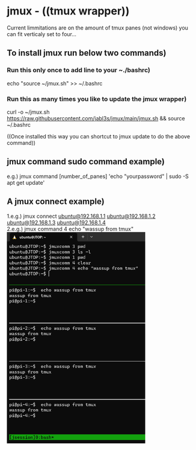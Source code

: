# jmux - ((tmux wrapper)) 
Current limmitations are on the amount of tmux panes (not windows) you can fit verticaly set to four...  

## To install jmux run below two commands)
### Run this only once to add line to your ~./bashrc) 
echo "source ~/jmux.sh" >> ~/.bashrc
### Run this as many times you like to update the jmux wrapper)
curl -o ~/jmux.sh https://raw.githubusercontent.com/jabl3s/jmux/main/jmux.sh && source ~/.bashrc  
  
((Once installed this way you can shortcut to jmux update to do the above command))
## jmux command sudo command example)
e.g.) jmux command [number_of_panes] 'echo "yourpassword" | sudo -S apt get update'
## A jmux connect example)
1.e.g.) jmux connect ubuntu@192.168.1.1 ubuntu@192.168.1.2 ubuntu@192.168.1.3 ubuntu@192.168.1.4  
2.e.g.) jmux command 4 echo "wassup from tmux"    
![Alt text](/assets/images/image-1.png)  
  





